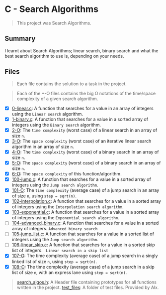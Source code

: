 # C - Search Algorithms

> This project was Search Algorithms.

## Summary

I learnt about Search Algorithms; linear search, binary search and what the best search algorithm to use is, depending on your needs.

## Files

> Each file contains the solution to a task in the project.

> Each of the *-O files contains the big O notations of the time/space complexity of a given search algorithm.

- [x] [0-linear.c](https://github.com/Ebube-Ochemba/alx-low_level_programming/blob/master/0x1E-search_algorithms/0-linear.c): A function that searches for a value in an array of integers using the `Linear search` algorithm.
- [x] [1-binary.c](https://github.com/Ebube-Ochemba/alx-low_level_programming/blob/master/0x1E-search_algorithms/1-binary.c): A function that searches for a value in a sorted array of integers using the `Binary search` algorithm.
- [x] [2-O](https://github.com/Ebube-Ochemba/alx-low_level_programming/blob/master/0x1E-search_algorithms/2-O): The `time complexity` (worst case) of a linear search in an array of size `n`.
- [x] [3-O](https://github.com/Ebube-Ochemba/alx-low_level_programming/blob/master/0x1E-search_algorithms/3-O): The `space complexity` (worst case) of an iterative linear search algorithm in an array of size `n`.
- [x] [4-O](https://github.com/Ebube-Ochemba/alx-low_level_programming/blob/master/0x1E-search_algorithms/4-O): The `time complexity` (worst case) of a binary search in an array of size `n`.
- [x] [5-O](https://github.com/Ebube-Ochemba/alx-low_level_programming/blob/master/0x1E-search_algorithms/5-O): The `space complexity` (worst case) of a binary search in an array of size `n`.
- [x] [6-O](https://github.com/Ebube-Ochemba/alx-low_level_programming/blob/master/0x1E-search_algorithms/6-O): The `space complexity` of this function/algorithm.
- [x] [100-jump.c](https://github.com/Ebube-Ochemba/alx-low_level_programming/blob/master/0x1E-search_algorithms/100-jump.c): A function that searches for a value in a sorted array of integers using the `Jump search algorithm`.
- [x] [101-O](https://github.com/Ebube-Ochemba/alx-low_level_programming/blob/master/0x1E-search_algorithms/101-O): The `time complexity` (average case) of a jump search in an array of size `n`, using `step = sqrt(n)`.
- [x] [102-interpolation.c](https://github.com/Ebube-Ochemba/alx-low_level_programming/blob/master/0x1E-search_algorithms/102-interpolation.c): A function that searches for a value in a sorted array of integers using the `Interpolation search algorithm`.
- [x] [103-exponential.c](https://github.com/Ebube-Ochemba/alx-low_level_programming/blob/master/0x1E-search_algorithms/103-exponential.c): A function that searches for a value in a sorted array of integers using the `Exponential search algorithm`.
- [ ] [104-advanced_binary.c](https://github.com/Ebube-Ochemba/alx-low_level_programming/blob/master/0x1E-search_algorithms/104-advanced_binary.c): A function that searches for a value in a sorted array of integers. `Advanced binary search`
- [ ] [105-jump_list.c](https://github.com/Ebube-Ochemba/alx-low_level_programming/blob/master/0x1E-search_algorithms/105-jump_list.c): A function that searches for a value in a sorted list of integers using the `Jump search algorithm`.
- [ ] [106-linear_skip.c](https://github.com/Ebube-Ochemba/alx-low_level_programming/blob/master/0x1E-search_algorithms/106-linear_skip.c): A function that searches for a value in a sorted skip list of integers. ` Linear search in a skip list`
- [x] [107-O](https://github.com/Ebube-Ochemba/alx-low_level_programming/blob/master/0x1E-search_algorithms/107-O): The time complexity (average case) of a jump search in a singly linked list of size `n`, using `step = sqrt(n)`.
- [x] [108-O](https://github.com/Ebube-Ochemba/alx-low_level_programming/blob/master/0x1E-search_algorithms/108-O): The time complexity (average case) of a jump search in a skip list of size `n`, with an express lane using `step = sqrt(n)`.

> [search_algos.h](https://github.com/Ebube-Ochemba/alx-low_level_programming/blob/master/0x1E-search_algorithms/search_algos.h): A Header file containing prototypes for all functions written in the project.
> [test_files](https://github.com/Ebube-Ochemba/alx-low_level_programming/blob/master/0x1E-search_algorithms/test_files): A folder of test files. Provided by Alx.
